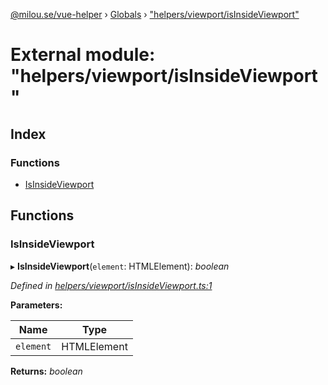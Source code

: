 [@milou.se/vue-helper](../README.md) › [Globals](../globals.md) › ["helpers/viewport/isInsideViewport"](_helpers_viewport_isinsideviewport_.md)

# External module: "helpers/viewport/isInsideViewport"

## Index

### Functions

* [IsInsideViewport](_helpers_viewport_isinsideviewport_.md#isinsideviewport)

## Functions

###  IsInsideViewport

▸ **IsInsideViewport**(`element`: HTMLElement): *boolean*

*Defined in [helpers/viewport/isInsideViewport.ts:1](https://github.com/milou-se/milou-vue-helper/blob/83c1a21/src/helpers/viewport/isInsideViewport.ts#L1)*

**Parameters:**

Name | Type |
------ | ------ |
`element` | HTMLElement |

**Returns:** *boolean*

